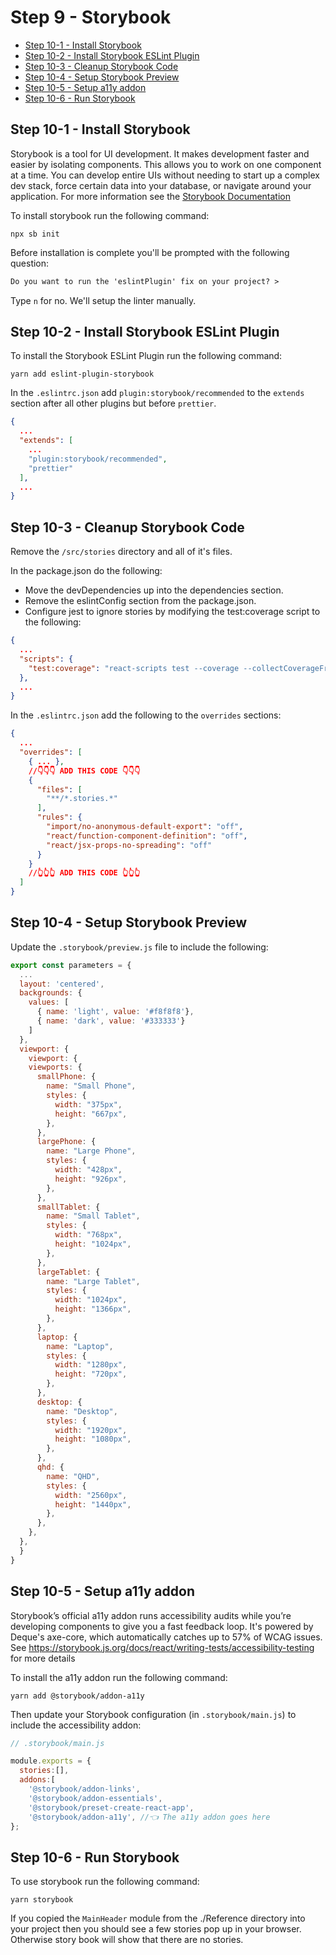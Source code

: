# Step 9 - Storybook <!-- omit in toc -->

- [Step 10-1 - Install Storybook](#step-10-1---install-storybook)
- [Step 10-2 - Install Storybook ESLint Plugin](#step-10-2---install-storybook-eslint-plugin)
- [Step 10-3 - Cleanup Storybook Code](#step-10-3---cleanup-storybook-code)
- [Step 10-4 - Setup Storybook Preview](#step-10-4---setup-storybook-preview)
- [Step 10-5 - Setup a11y addon](#step-10-5---setup-a11y-addon)
- [Step 10-6 - Run Storybook](#step-10-6---run-storybook)

## Step 10-1 - Install Storybook

Storybook is a tool for UI development. It makes development faster and easier by isolating components. This allows you to work on one component at a time. You can develop entire UIs without needing to start up a complex dev stack, force certain data into your database, or navigate around your application. For more information see the [Storybook Documentation](https://storybook.js.org/docs/react/get-started/install)

To install storybook run the following command:

```shell
npx sb init
```

Before installation is complete you'll be prompted with the following question:

```txt
Do you want to run the 'eslintPlugin' fix on your project? >
```

Type `n` for no. We'll setup the linter manually.

## Step 10-2 - Install Storybook ESLint Plugin

To install the Storybook ESLint Plugin run the following command:

```shell
yarn add eslint-plugin-storybook
```

In the `.eslintrc.json` add `plugin:storybook/recommended` to the `extends` section after all other plugins but before `prettier`.

```json
{
  ...
  "extends": [
    ...
    "plugin:storybook/recommended",
    "prettier"
  ],
  ...
}
```

## Step 10-3 - Cleanup Storybook Code

Remove the `/src/stories` directory and all of it's files.

In the package.json do the following:

- Move the devDependencies up into the dependencies section.
- Remove the eslintConfig section from the package.json.
- Configure jest to ignore stories by modifying the test:coverage script to the following:

```json
{
  ...
  "scripts": {
    "test:coverage": "react-scripts test --coverage --collectCoverageFrom='[\"!src/**/*.stories.*\"]'",
  },
  ...
}
```

In the `.eslintrc.json` add the following to the `overrides` sections:

```json
{
  ...
  "overrides": [
    { ... },
    //👇👇👇 ADD THIS CODE 👇👇👇
    {
      "files": [
        "**/*.stories.*"
      ],
      "rules": {
        "import/no-anonymous-default-export": "off",
        "react/function-component-definition": "off",
        "react/jsx-props-no-spreading": "off"
      }
    }
    //👆👆👆 ADD THIS CODE 👆👆👆
  ]
}

```

## Step 10-4 - Setup Storybook Preview

Update the `.storybook/preview.js` file to include the following:

```js
export const parameters = {
  ...
  layout: 'centered',
  backgrounds: {
    values: [
      { name: 'light', value: '#f8f8f8'},
      { name: 'dark', value: '#333333'}
    ]
  },
  viewport: {
    viewport: {
    viewports: {
      smallPhone: {
        name: "Small Phone",
        styles: {
          width: "375px",
          height: "667px",
        },
      },
      largePhone: {
        name: "Large Phone",
        styles: {
          width: "428px",
          height: "926px",
        },
      },
      smallTablet: {
        name: "Small Tablet",
        styles: {
          width: "768px",
          height: "1024px",
        },
      },
      largeTablet: {
        name: "Large Tablet",
        styles: {
          width: "1024px",
          height: "1366px",
        },
      },
      laptop: {
        name: "Laptop",
        styles: {
          width: "1280px",
          height: "720px",
        },
      },
      desktop: {
        name: "Desktop",
        styles: {
          width: "1920px",
          height: "1080px",
        },
      },
      qhd: {
        name: "QHD",
        styles: {
          width: "2560px",
          height: "1440px",
        },
      },
    },
  },
  }
}
```

## Step 10-5 - Setup a11y addon

Storybook’s official a11y addon runs accessibility audits while you’re developing components to give you a fast feedback loop. It's powered by Deque's axe-core, which automatically catches up to 57% of WCAG issues. See https://storybook.js.org/docs/react/writing-tests/accessibility-testing for more details

To install the a11y addon run the following command:

```shell
yarn add @storybook/addon-a11y
```

Then update your Storybook configuration (in `.storybook/main.js`) to include the accessibility addon:

```js
// .storybook/main.js

module.exports = {
  stories:[],
  addons:[
    '@storybook/addon-links',
    '@storybook/addon-essentials',
    '@storybook/preset-create-react-app',
    '@storybook/addon-a11y', //👈 The a11y addon goes here
};
```

## Step 10-6 - Run Storybook

To use storybook run the following command:

```shell
yarn storybook
```

If you copied the `MainHeader` module from the ./Reference directory into your project then you should see a few stories pop up in your browser. Otherwise story book will show that there are no stories.
